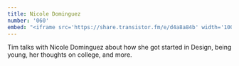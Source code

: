```yaml
---
title: Nicole Dominguez
number: '060'
embed: "<iframe src='https://share.transistor.fm/e/d4a8a84b' width='100%' height='180' frameborder='0' scrolling='no' seamless='true'></iframe>"
---
```


Tim talks with Nicole Dominguez about how she got started in Design, being young, her thoughts on college, and more.
